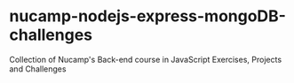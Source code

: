 # nucamp-nodejs-express-mongoDB-challenges
Collection of Nucamp's Back-end course in JavaScript Exercises, Projects and Challenges
